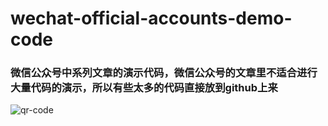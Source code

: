 # wechat-official-accounts-demo-code
### 微信公众号中系列文章的演示代码，微信公众号的文章里不适合进行大量代码的演示，所以有些太多的代码直接放到github上来

![qr-code](https://t.ti-node.com/static/default/img/vx_service_qrcode.jpg)
